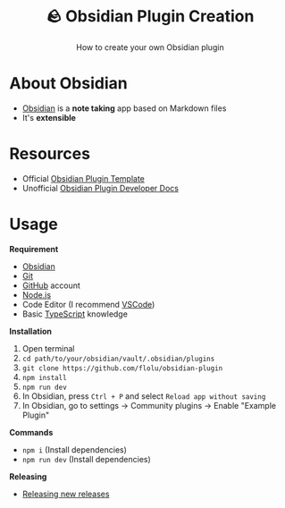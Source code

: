 <div align="center">
  <h1>🪨 Obsidian Plugin Creation</h1>
  <p>How to create your own Obsidian plugin</p>
</div>

# About Obsidian

- [Obsidian](https://obsidian.md) is a **note taking** app based on Markdown files
- It's **extensible**

# Resources

- Official [Obsidian Plugin Template](https://github.com/obsidianmd/obsidian-sample-plugin)
- Unofficial [Obsidian Plugin Developer Docs](https://marcus.se.net/obsidian-plugin-docs)

# Usage

**Requirement**

- [Obsidian](https://obsidian.md)
- [Git](https://git-scm.com)
- [GitHub](https://github.com) account
- [Node.js](https://nodejs.org)
- Code Editor (I recommend [VSCode](https://code.visualstudio.com))
- Basic [TypeScript](https://www.typescriptlang.org) knowledge

**Installation**

1. Open terminal
2. `cd path/to/your/obsidian/vault/.obsidian/plugins`
3. `git clone https://github.com/flolu/obsidian-plugin`
4. `npm install`
5. `npm run dev`
6. In Obsidian, press `Ctrl + P` and select `Reload app without saving`
7. In Obsidian, go to settings -> Community plugins -> Enable "Example Plugin" 

**Commands**

- `npm i` (Install dependencies)
- `npm run dev` (Install dependencies)

**Releasing**

- [Releasing new releases](https://github.com/obsidianmd/obsidian-sample-plugin#releasing-new-releases)
